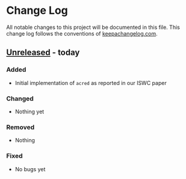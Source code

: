 # Change Log
All notable changes to this project will be documented in this file. This change log follows the conventions of [keepachangelog.com](http://keepachangelog.com/).

## [Unreleased] - today

### Added
* Initial implementation of `acred` as reported in our ISWC paper

### Changed
* Nothing yet

### Removed
* Nothing

### Fixed
* No bugs yet


[Unreleased]:http://github.com/rdenaux/acred
